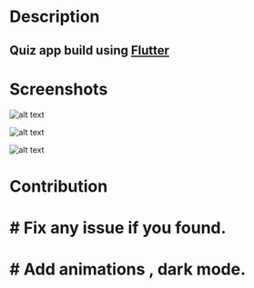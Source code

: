 # Description
## Quiz app build using [Flutter](https://flutter.dev/)

# Screenshots
![alt text](https://i.ibb.co/mFD5qZk/screenshot.png)


![alt text](https://i.ibb.co/r0qK6jT/screenshot.png)


![alt text](https://i.ibb.co/F6VjHdx/screenshot.png)

# Contribution

# # Fix any issue if you found.

# # Add animations , dark mode.


